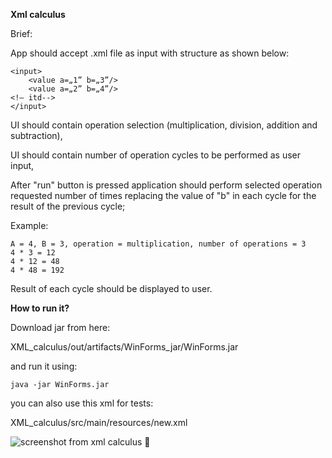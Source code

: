 **Xml calculus**

Brief:

App should accept .xml file as input with structure as shown below:

```
<input>
    <value a=„1” b=„3”/>
    <value a=„2” b=„4”/>
<!– itd-->
</input>
```
UI should contain operation selection (multiplication, division, addition and subtraction),

UI should contain number of operation cycles to be performed as user input, 

After "run" button is pressed application should perform selected operation requested number of times replacing the value of "b" in each cycle for the result of the previous cycle;

Example:
```
A = 4, B = 3, operation = multiplication, number of operations = 3
4 * 3 = 12
4 * 12 = 48
4 * 48 = 192
```

Result of each cycle should be displayed to user.


**How to run it?**

Download jar from here:

XML_calculus/out/artifacts/WinForms_jar/WinForms.jar

and run it using:
```
java -jar WinForms.jar
```
you can also use this xml for tests:

XML_calculus/src/main/resources/new.xml

 
 ![screenshot from xml calculus](https://i.ibb.co/1v475dT/xml-calculus.png)
 :rocket:
